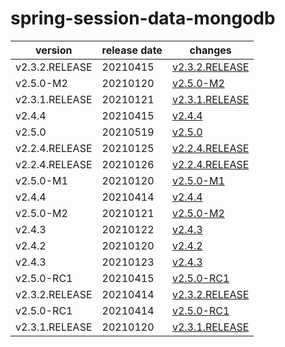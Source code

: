 # spring-session-data-mongodb	


|version|release date|changes|
|---|---|---|
|v2.3.2.RELEASE|20210415|[v2.3.2.RELEASE](./v2.3.2.RELEASE-20210415.md)|
|v2.5.0-M2|20210120|[v2.5.0-M2](./v2.5.0-M2-20210120.md)|
|v2.3.1.RELEASE|20210121|[v2.3.1.RELEASE](./v2.3.1.RELEASE-20210121.md)|
|v2.4.4|20210415|[v2.4.4](./v2.4.4-20210415.md)|
|v2.5.0|20210519|[v2.5.0](./v2.5.0-20210519.md)|
|v2.2.4.RELEASE|20210125|[v2.2.4.RELEASE](./v2.2.4.RELEASE-20210125.md)|
|v2.2.4.RELEASE|20210126|[v2.2.4.RELEASE](./v2.2.4.RELEASE-20210126.md)|
|v2.5.0-M1|20210120|[v2.5.0-M1](./v2.5.0-M1-20210120.md)|
|v2.4.4|20210414|[v2.4.4](./v2.4.4-20210414.md)|
|v2.5.0-M2|20210121|[v2.5.0-M2](./v2.5.0-M2-20210121.md)|
|v2.4.3|20210122|[v2.4.3](./v2.4.3-20210122.md)|
|v2.4.2|20210120|[v2.4.2](./v2.4.2-20210120.md)|
|v2.4.3|20210123|[v2.4.3](./v2.4.3-20210123.md)|
|v2.5.0-RC1|20210415|[v2.5.0-RC1](./v2.5.0-RC1-20210415.md)|
|v2.3.2.RELEASE|20210414|[v2.3.2.RELEASE](./v2.3.2.RELEASE-20210414.md)|
|v2.5.0-RC1|20210414|[v2.5.0-RC1](./v2.5.0-RC1-20210414.md)|
|v2.3.1.RELEASE|20210120|[v2.3.1.RELEASE](./v2.3.1.RELEASE-20210120.md)|
